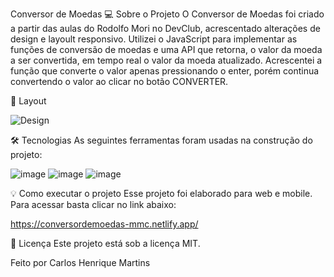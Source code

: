 Conversor de Moedas
💻 Sobre o Projeto
O Conversor de Moedas foi criado a partir das aulas do Rodolfo Mori no DevClub, acrescentado alterações de design e layoult responsivo. Utilizei o JavaScript para implementar as funções de conversão de moedas e uma API que retorna, o valor da moeda a ser convertida, em tempo real o valor da moeda atualizado. Acrescentei a função que converte o valor apenas pressionando o enter, porém continua convertendo o valor ao clicar no botão CONVERTER.

🎨 Layout

![Design](https://github.com/user-attachments/assets/871ed5b0-0bd7-4ce5-8fbc-2eeab480c4d3)


🛠 Tecnologias
As seguintes ferramentas foram usadas na construção do projeto:

![image](https://github.com/user-attachments/assets/da8301cd-f252-42de-bd63-1e22ad577c08)
![image](https://github.com/user-attachments/assets/dea52df9-9bbf-45b7-b0e4-7be8f660e0d9)
![image](https://github.com/user-attachments/assets/55958e36-a550-4c7a-8910-3bd6118fd097)



💡 Como executar o projeto
Esse projeto foi elaborado para web e mobile. Para acessar basta clicar no link abaixo:

https://conversordemoedas-mmc.netlify.app/

📝 Licença
Este projeto está sob a licença MIT.

Feito por Carlos Henrique Martins
